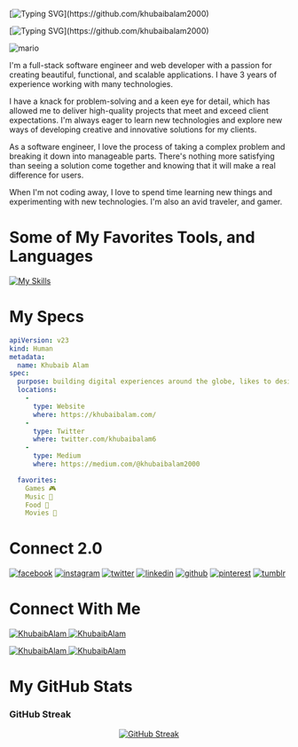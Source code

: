 [![Typing SVG](https://readme-typing-svg.demolab.com?font=Fira+Code&duration=5000&pause=1000&color=9046FF&width=435&lines=Hi,+My+Name+is+Khubaib+Alam.)](https://github.com/khubaibalam2000)

[![Typing SVG](https://readme-typing-svg.demolab.com?font=Fira+Code&duration=10000&pause=1000&color=9046FF&width=835&lines=Software+Engineer+-+Shaping+Future+With+Each+Stroke+Of+The+Keyboard.)](https://github.com/khubaibalam2000)

![mario](https://repository-images.githubusercontent.com/462900780/0a10af70-6cbf-46df-9071-0ff586a3b1d6)

I'm a full-stack software engineer and web developer with a passion for creating beautiful, functional, and scalable applications. I have 3 years of experience working with many technologies.

I have a knack for problem-solving and a keen eye for detail, which has allowed me to deliver high-quality projects that meet and exceed client expectations. I'm always eager to learn new technologies and explore new ways of developing creative and innovative solutions for my clients.

As a software engineer, I love the process of taking a complex problem and breaking it down into manageable parts. There's nothing more satisfying than seeing a solution come together and knowing that it will make a real difference for users.

When I'm not coding away, I love to spend time learning new things and experimenting with new technologies. I'm also an avid traveler, and gamer.

# Some of My Favorites Tools, and Languages

[![My Skills](https://skillicons.dev/icons?i=c,cs,cpp,java,py,.NET,react,js,html,css,eclipse,git,github,linux,mysql,mssql,nodejs,postman,visualstudio,vscode)](https://github.com/khubaibalam2000)

# My Specs

```yaml
apiVersion: v23
kind: Human
metadata:
  name: Khubaib Alam
spec:
  purpose: building digital experiences around the globe, likes to design solid and scalable applications with great user experiences, trying to craft his imagination to create human-centered products.
  locations:
    - 
      type: Website
      where: https://khubaibalam.com/
    -
      type: Twitter
      where: twitter.com/khubaibalam6
    -
      type: Medium
      where: https://medium.com/@khubaibalam2000

  favorites:
    Games 🎮
    Music 🎵 
    Food 🍲 
    Movies 🍿 
```

# Connect 2.0
<!-- display the social media buttons in your README -->

[![facebook](https://github.com/shikhar1020jais1/Git-Social/blob/master/Icons/Facebook.png (Facebook))][1]
[![instagram](https://github.com/shikhar1020jais1/Git-Social/blob/master/Icons/Instagram.png (Instagram))][2]
[![twitter](https://github.com/shikhar1020jais1/Git-Social/blob/master/Icons/Twitter.png (Twitter))][3]
[![linkedin](https://github.com/shikhar1020jais1/Git-Social/blob/master/Icons/LinkedIn.png (LinkedIn))][4]
[![github](https://github.com/shikhar1020jais1/Git-Social/blob/master/Icons/Github.png (Github))][5]
[![pinterest](https://github.com/shikhar1020jais1/Git-Social/blob/master/Icons/pinterest.png (Pinterest))][6]
[![tumblr](https://github.com/shikhar1020jais1/Git-Social/blob/master/Icons/tumblr.png (Tumblr))][7]

<!-- To Link your profile to the media buttons -->

[1]: https://www.facebook.com/username
[2]: https://www.instagram.com/username
[3]: https://www.twitter.com/username
[4]: https://www.linkedin.com/in/username
[5]: https://www.github.com/username
[6]: https://in.pinterest.com/username
[7]: https://username.tumblr.com

# Connect With Me
<p align="left"> 
<a href="https://www.linkedin.com/in/khubaib-alam/" target="blank">
<img src="https://img.shields.io/badge/LinkedIn-0077B5?style=for-the-badge&logo=linkedin&logoColor=white" alt="KhubaibAlam" />
</a>
<a href="mailto:khubaibalam2000@gmail.com" target="blank">
<img src="https://img.shields.io/badge/Gmail-D14836?style=for-the-badge&logo=gmail&logoColor=white" alt="KhubaibAlam" />
</a>
</p>
<p align="left">
<a href="https://www.instagram.com/khubaib_alam_ak/" target="blank">
<img src="https://img.shields.io/badge/Instagram-E4405F?style=for-the-badge&logo=instagram&logoColor=white" alt="KhubaibAlam" />
</a>
<a href="https://twitter.com/khubaibalam6" target="blank">
<img src="https://img.shields.io/badge/Twitter-1DA1F2?style=for-the-badge&logo=twitter&logoColor=white" alt="KhubaibAlam" />
</a>
</p>

# My GitHub Stats

### GitHub Streak
<div align="center">

[![GitHub Streak](https://github-readme-streak-stats.herokuapp.com?user=khubaibalam2000&theme=graywhite&date_format=M%20j%5B%2C%20Y%5D)](https://github.com/khubaibalam2000)

</div>
